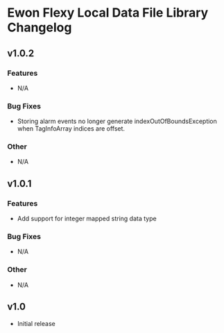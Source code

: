 # Ewon Flexy Local Data File Library Changelog

## v1.0.2
### Features
- N/A
### Bug Fixes
-  Storing alarm events no longer generate indexOutOfBoundsException when TagInfoArray indices are offset.
### Other
- N/A

## v1.0.1
### Features
- Add support for integer mapped string data type
### Bug Fixes
- N/A
### Other
- N/A

## v1.0
- Initial release
